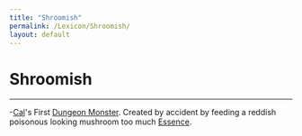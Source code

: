 ```yaml
---
title: "Shroomish"
permalink: /Lexicon/Shroomish/
layout: default
---
```

# Shroomish
---
-[Cal](_Characters/DivineDungeon/Cal.md)'s First [Dungeon Monster](../_Lexicon/DungeonMonster.md). Created by accident by feeding a reddish poisonous looking mushroom too much [Essence](../_Lexicon/Essence.md).
